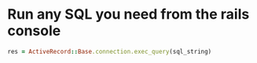 # Run any SQL you need from the rails console


```ruby
res = ActiveRecord::Base.connection.exec_query(sql_string)
```

